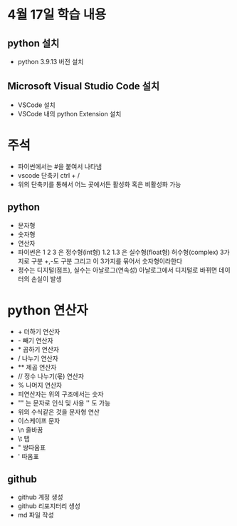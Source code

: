 # 4월 17일 학습 내용
## python 설치
- python 3.9.13 버전 설치
## Microsoft Visual Studio Code 설치
- VSCode 설치
- VSCode 내의 python Extension 설치
# 주석
- 파이썬에서는 #을 붙여서 나타냄
- vscode 단축키 ctrl + /
- 위의 단축키를 통해서 어느 곳에서든 활성화 혹은 비활성화 가능
 ## python
- 문자형
- 숫자형
- 연산자
- 파이썬은 1 2 3 은 정수형(int형) 1.2 1.3 은 실수형(float형) 허수형(complex) 3가지로 구분 +,-도 구분 그리고 이 3가지를 묶어서 숫자형이라한다
- 정수는 디지털(점프), 실수는 아날로그(연속성) 아날로그에서 디지털로 바뀌면 데이터의 손실이 발생
# python 연산자
- \+ 더하기 연산자
- \- 빼기 연산자
- \* 곱하기 연산자
- / 나누기 연산자
- ** 제곱 연산자
- // 정수 나누기(몫) 연산자
- % 나머지 연산자
- 피연산자는 위의 구조에서는 숫자
- "" 는 문자로 인식 및 사용 '' 도 가능
- 위의 수식같은 것을 문자형 연산
- 이스케이프 문자
- \n 줄바꿈
- \t 탭
- \" 쌍따옴표
- \' 따옴표
## github
- github 계정 생성
- github 리포지터리 생성
- md 파일 작성
